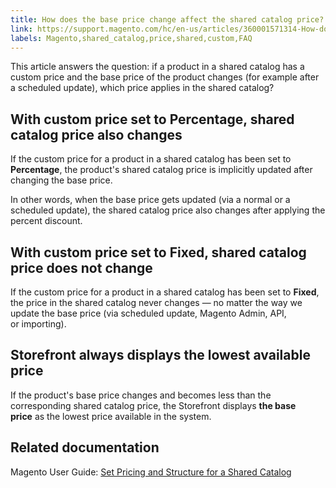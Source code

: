 ```yaml
---
title: How does the base price change affect the shared catalog price?
link: https://support.magento.com/hc/en-us/articles/360001571314-How-does-the-base-price-change-affect-the-shared-catalog-price-
labels: Magento,shared_catalog,price,shared,custom,FAQ
---
```


This article answers the question: if a product in a shared catalog has a custom price and the base price of the product changes (for example after a scheduled update), which price applies in the shared catalog?

## With custom price set to Percentage, shared catalog price also changes

If the custom price for a product in a shared catalog has been set to **Percentage**, the product's shared catalog price is implicitly updated after changing the base price.

In other words, when the base price gets updated (via a normal or a scheduled update), the shared catalog price also changes after applying the percent discount.

## With custom price set to Fixed, shared catalog price does not change

If the custom price for a product in a shared catalog has been set to **Fixed**, the price in the shared catalog never changes — no matter the way we update the base price (via scheduled update, Magento Admin, API, or importing).

## Storefront always displays the lowest available price

If the product's base price changes and becomes less than the corresponding shared catalog price, the Storefront displays **the base price** as the lowest price available in the system.

## Related documentation

Magento User Guide: [Set Pricing and Structure for a Shared Catalog](http://docs.magento.com/m2/b2b/user_guide/catalog/catalog-shared-pricing-structure.html)

